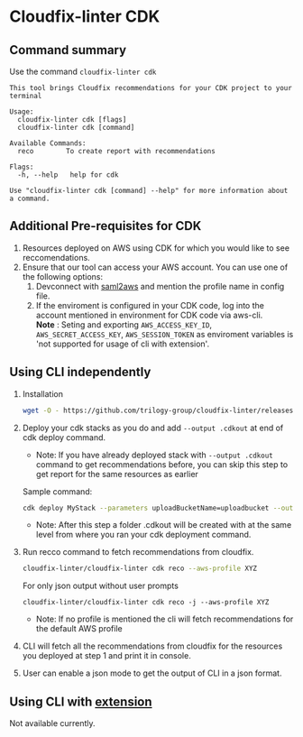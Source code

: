 # Cloudfix-linter CDK

## Command summary
Use the command `cloudfix-linter cdk`
```
This tool brings Cloudfix recommendations for your CDK project to your terminal

Usage:
  cloudfix-linter cdk [flags]
  cloudfix-linter cdk [command]

Available Commands:
  reco        To create report with recommendations

Flags:
  -h, --help   help for cdk

Use "cloudfix-linter cdk [command] --help" for more information about a command.
```

## Additional Pre-requisites for CDK
1. Resources deployed on AWS using CDK for which you would like to see reccomendations.    
2. Ensure that our tool can access your AWS account. You can use one of the following options:
    1. Devconnect with [saml2aws](https://github.com/Versent/saml2aws) and mention the profile name in config file.   
    2. If the enviroment is configured in your CDK code, log into the account mentioned in environment for CDK code via aws-cli.  
    **Note** : Seting and exporting `AWS_ACCESS_KEY_ID`, `AWS_SECRET_ACCESS_KEY`, `AWS_SESSION_TOKEN` as enviroment variables is 'not supported for usage of cli with extension'.

<!-- 3). You must deploy cdk from your CDK project directory, with cdk.json at root level of cdk project.    -->

<!-- ## Using the VS Code [Cloudfix-linter extension](https://open-vsx.trilogy.devspaces.com/extension/devfactory/cloudfix-linter)

1. Deploy your cdk stacks with `--ouptut .cdkout` added at last of cdk deploy command. This creates a .cdkout directory with cdk deploy outputs(manifest.json,tree.json and stack templates etc.)

2. Open command pallete by pressing `ctrl+shift+P` and `Cloudfix-linter: cdk reco`.   

3. Input box for profile comes .Type in the profile that you want to have the result for, if no profile provided default aws-profile will be choosen.   

4. A prompt for aws profile verified and getting resources is shown, meaning all the stack resources are being fetched.   

5. A new view will open in your VSCode with the recommendation report, showing recommendations from Cloudfix corresponding to the resoruces created by the stack. -->

## Using CLI independently 
1. Installation
    ```bash
    wget -O - https://github.com/trilogy-group/cloudfix-linter/releases/latest/download/install.sh | bash
    ```
       

2. Deploy your cdk stacks as you do and add `--output .cdkout` at end of cdk deploy command.   
    - Note: If you have already deployed stack with `--output .cdkout` command to get recommendations before, you can skip this step to get report for the same resources as earlier

    Sample command: 
    ```bash
    cdk deploy MyStack --parameters uploadBucketName=uploadbucket --output .cdkout
    ```
    - Note: After this step a folder .cdkout will be created with at the same level from where you ran your cdk deployment command.
 
3. Run recco command to fetch recommendations from cloudfix.
    ```bash
    cloudfix-linter/cloudfix-linter cdk reco --aws-profile XYZ
    ```
    For only json output without user prompts
    ```
    cloudfix-linter/cloudfix-linter cdk reco -j --aws-profile XYZ
    ```
    
    - Note: If no profile is mentioned the cli will fetch recommendations for the default AWS profile

4. CLI will fetch all the recommendations from cloudfix for the resources you deployed at step 1 and print it in console.

5. User can enable a json mode to get the output of CLI in a json format.


## Using CLI with [extension](https://open-vsx.trilogy.devspaces.com/extension/devfactory/cloudfix-linter)
Not available currently.
